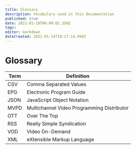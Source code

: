 ```yaml
---
title: Glossary
description: Vocabulary used in this documentation
published: true
date: 2021-01-18T06:09:02.350Z
tags: 
editor: markdown
dateCreated: 2021-01-14T10:17:14.994Z
---
```


# Glossary

Term|Definition
---|---
CSV|Comma Separated Values
EPG|Electronic Program Guide
JSON|JavaScript Object Notation
MVPD|Multichannel Video Programming Distributor
OTT|Over The Top
RSS|Really Simple Syndication
VOD|Video On-Demand
XML|eXtensible Markup Language